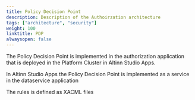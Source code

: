 ```yaml
---
title: Policy Decision Point
description: Description of the Authoirzation architecture
tags: ["architecture", "security"]
weight: 100
linktitle: PDP
alwaysopen: false
---
```




The Policy Decision Point is implemented in the authorization application that is deployed in the 
Platform Cluster in Altinn Studio Apps. 



In Altinn Studio Apps the Policy Decision Point is implemented as a service in the dataservice application 


The rules is defined as XACML files






